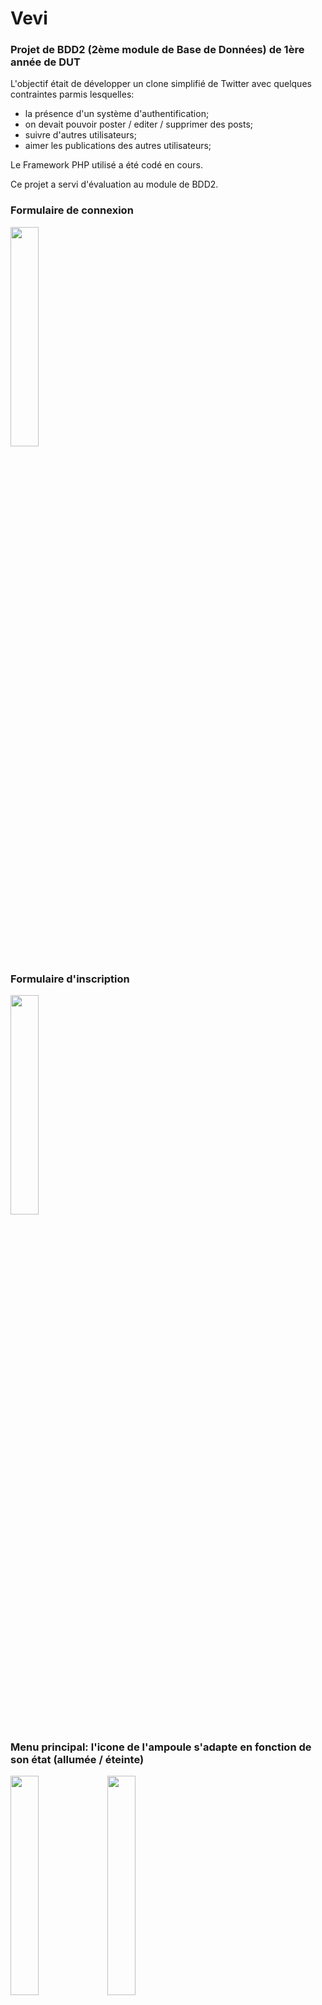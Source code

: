 # Vevi
### Projet de BDD2 (2ème module de Base de Données) de 1ère année de DUT

L'objectif était de développer un clone simplifié de Twitter avec quelques contraintes parmis lesquelles:
- la présence d'un système d'authentification;
- on devait pouvoir poster / editer / supprimer des posts;
- suivre d'autres utilisateurs;
- aimer les publications des autres utilisateurs;

Le Framework PHP utilisé a été codé en cours.

Ce projet a servi d'évaluation au module de BDD2.


### Formulaire de connexion
<div>
  <img src="https://raw.githubusercontent.com/corentin703/Vevi/master/ReadMe/Login.png" width=30%"/>
</div>

### Formulaire d'inscription                                                                                                             
<div>                                                                                                                      
  <img src="https://raw.githubusercontent.com/corentin703/Vevi/master/ReadMe/Register.png" width=30%"/>
</div>

### Menu principal: l'icone de l'ampoule s'adapte en fonction de son état (allumée / éteinte)
<div>
  <img src="https://raw.githubusercontent.com/corentin703/Vevi/master/ReadMe/Home.png" width=30%"/>
  <img src="https://raw.githubusercontent.com/corentin703/Vevi/master/ReadMe/AboutMe.png" width=30%"/>
</div>


### Projet fait par : 
- [Corentin VÉROT](https://github.com/corentin703)
- [Dorian VIDAL](https://github.com/DorianVidal)
